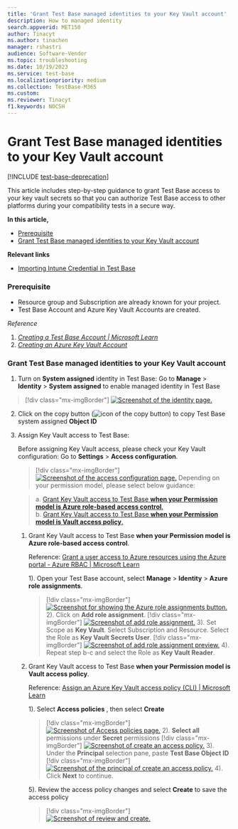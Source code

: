 ```yaml
---
title: 'Grant Test Base managed identities to your Key Vault account'
description: How to managed identity
search.appverid: MET150
author: Tinacyt
ms.author: tinachen
manager: rshastri
audience: Software-Vendor
ms.topic: troubleshooting
ms.date: 10/19/2023
ms.service: test-base
ms.localizationpriority: medium
ms.collection: TestBase-M365
ms.custom:
ms.reviewer: Tinacyt
f1.keywords: NOCSH
---
```


# Grant Test Base managed identities to your Key Vault account

[!INCLUDE [test-base-deprecation](./includes/test-base-deprecation.md)]

This article includes step-by-step guidance to grant Test Base access to your key vault secrets so that you can authorize Test Base access to other platforms during your compatibility tests in a secure way.

**In this article,**

- [Prerequisite](#Prerequisite)
- [Grant Test Base managed identities to your Key Vault account](#GrantTestBaseAccess)

**Relevant links**

- [Importing Intune Credential in Test Base](https://aka.ms/testbase-doc-IntuneEnrollment)

### <a name="Prerequisite"></a>Prerequisite

- Resource group and Subscription are already known for your project.
- Test Base Account and Azure Key Vault Accounts are created.

*Reference*

1. [*Creating a Test Base Account | Microsoft Learn*](createaccount.md)
2. [*Creating an Azure Key Vault Account*](/azure/key-vault/general/quick-create-portal)

### <a name="GrantTestBaseAccess"></a>Grant Test Base managed identities to your Key Vault account

1. Turn on **System assigned** identity in Test Base: Go to **Manage** \> **Identity** \> **System assigned** to enable managed identity in Test Base

> [!div class="mx-imgBorder"]
> [![Screenshot of the identity page.](Media/manage-identities-1.png)](Media/manage-identities-1.png#lightbox)

2. Click on the copy button (![icon of the copy button](Media/manage-identities-copy-button.png)) to copy Test Base system assigned **Object ID**
3. Assign Key Vault access to Test Base:

    Before assigning Key Vault access, please check your Key Vault configuration: Go to **Settings** \> **Access configuration**.
    > [!div class="mx-imgBorder"]
    > [![Screenshot of the access configuration page.](Media/manage-identities-2.png)](Media/manage-identities-2.png#lightbox)
    Depending on your permission model, please select below guidance:

    > a. [Grant Key Vault access to Test Base **when your Permission model is Azure role-based access control**.](#KeyVaultRBAC)  
    > b. [Grant Key Vault access to Test Base **when your Permission model is Vault access policy**.](#KeyVaultAccessPolicy)

    1. <a name="KeyVaultRBAC"></a>Grant Key Vault access to Test Base **when your Permission model is Azure role-based access control**.

        Reference: [Grant a user access to Azure resources using the Azure portal - Azure RBAC | Microsoft Learn](/azure/role-based-access-control/quickstart-assign-role-user-portal)

        1). Open your Test Base account, select **Manage** \> **Identity** \> **Azure role assignments**.
        > [!div class="mx-imgBorder"]
        > [![Screenshot for showing the Azure role assignments button.](Media/manage-identities-3.png)](Media/manage-identities-3.png#lightbox)
        2). Click on **Add role assignment**.
        > [!div class="mx-imgBorder"]
        > [![Screenshot of add role assignment.](Media/manage-identities-4.png)](Media/manage-identities-4.png#lightbox)
        3). Set Scope as **Key Vault**. Select Subscription and Resource. Select the Role as **Key Vault Secrets User**.
        > [!div class="mx-imgBorder"]
        > [![Screenshot of add role assignment preview.](Media/manage-identities-5.png)](Media/manage-identities-5.png#lightbox)
        4). Repeat step b-c and select the Role as **Key Vault Reader**.

    2. <a name="KeyVaultAccessPolicy"></a>Grant Key Vault access to Test Base **when your Permission model is Vault access policy**.

        Reference: [Assign an Azure Key Vault access policy (CLI) | Microsoft Learn](/azure/key-vault/general/assign-access-policy?tabs=azure-portal)

        1). Select **Access policies** , then select **Create**
        > [!div class="mx-imgBorder"]
        > [![Screenshot of Access policies page.](Media/manage-identities-6.png)](Media/manage-identities-6.png#lightbox)
        2). **Select all** permissions under **Secret** permissions
        > [!div class="mx-imgBorder"]
        > [![Screenshot of create an access policy.](Media/manage-identities-7.png)](Media/manage-identities-7.png#lightbox)
        3). Under the **Principal** selection pane, paste **Test Base Object ID**
        > [!div class="mx-imgBorder"]
        > [![Screenshot of the principal of create an access policy.](Media/manage-identities-8.png)](Media/manage-identities-8.png#lightbox)
        4). Click **Next** to continue.

        5). Review the access policy changes and select **Create** to save the access policy
        > [!div class="mx-imgBorder"]
        > [![Screenshot of review and create.](Media/manage-identities-9.png)](Media/manage-identities-9.png#lightbox)